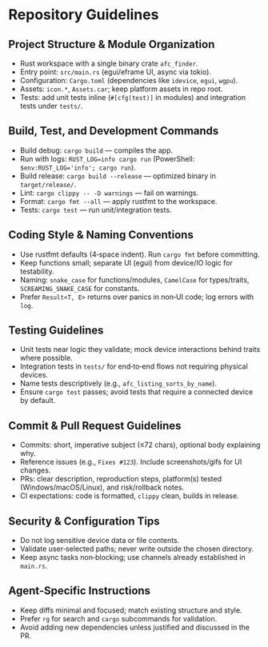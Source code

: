 # Repository Guidelines

## Project Structure & Module Organization
- Rust workspace with a single binary crate `afc_finder`.
- Entry point: `src/main.rs` (egui/eframe UI, async via tokio).
- Configuration: `Cargo.toml` (dependencies like `idevice`, `egui`, `wgpu`).
- Assets: `icon.*`, `Assets.car`; keep platform assets in repo root.
- Tests: add unit tests inline (`#[cfg(test)]` in modules) and integration tests under `tests/`.

## Build, Test, and Development Commands
- Build debug: `cargo build` — compiles the app.
- Run with logs: `RUST_LOG=info cargo run` (PowerShell: `$env:RUST_LOG='info'; cargo run`).
- Build release: `cargo build --release` — optimized binary in `target/release/`.
- Lint: `cargo clippy -- -D warnings` — fail on warnings.
- Format: `cargo fmt --all` — apply rustfmt to the workspace.
- Tests: `cargo test` — run unit/integration tests.

## Coding Style & Naming Conventions
- Use rustfmt defaults (4‑space indent). Run `cargo fmt` before committing.
- Keep functions small; separate UI (egui) from device/IO logic for testability.
- Naming: `snake_case` for functions/modules, `CamelCase` for types/traits, `SCREAMING_SNAKE_CASE` for constants.
- Prefer `Result<T, E>` returns over panics in non‑UI code; log errors with `log`.

## Testing Guidelines
- Unit tests near logic they validate; mock device interactions behind traits where possible.
- Integration tests in `tests/` for end‑to‑end flows not requiring physical devices.
- Name tests descriptively (e.g., `afc_listing_sorts_by_name`).
- Ensure `cargo test` passes; avoid tests that require a connected device by default.

## Commit & Pull Request Guidelines
- Commits: short, imperative subject (≤72 chars), optional body explaining why.
- Reference issues (e.g., `Fixes #123`). Include screenshots/gifs for UI changes.
- PRs: clear description, reproduction steps, platform(s) tested (Windows/macOS/Linux), and risk/rollback notes.
- CI expectations: code is formatted, `clippy` clean, builds in release.

## Security & Configuration Tips
- Do not log sensitive device data or file contents.
- Validate user‑selected paths; never write outside the chosen directory.
- Keep async tasks non‑blocking; use channels already established in `main.rs`.

## Agent‑Specific Instructions
- Keep diffs minimal and focused; match existing structure and style.
- Prefer `rg` for search and `cargo` subcommands for validation.
- Avoid adding new dependencies unless justified and discussed in the PR.
